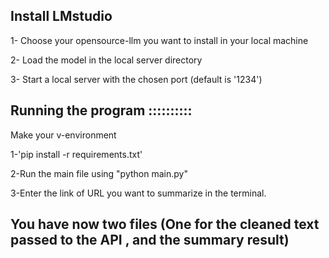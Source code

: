 ## Install LMstudio

1- Choose your opensource-llm you want to install in your local machine 

2- Load the model in the local server directory 

3- Start a local server with the chosen port (default is '1234')



## Running the program ::::::::::

Make your v-environment

1-'pip install -r requirements.txt'

2-Run the main file using "python main.py"

3-Enter the link of URL you want to summarize in the terminal.


## You have now two files (One for the cleaned text passed to the API , and the summary result)

